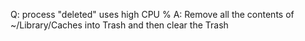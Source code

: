 Q: process "deleted" uses high CPU %
A: Remove all the contents of ~/Library/Caches into Trash and then clear the Trash
